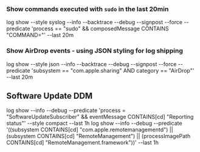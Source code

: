 ### Show commands executed with `sudo` in the last 20min
log show --style syslog --info --backtrace --debug --signpost --force --predicate 'process == "sudo" && composedMessage CONTAINS "COMMAND="' --last 20m

### Show AirDrop events - using JSON styling for log shipping
log show --style json --info --backtrace --debug --signpost --force --predicate 'subsystem == "com.apple.sharing" AND category == "AirDrop"' --last 20m

## Software Update DDM
﻿log show --info --debug --predicate 'process = "SoftwareUpdateSubscriber" && eventMessage CONTAINS[cd] "Reporting status"' --style compact --last 1h
log show --info --debug --predicate '((subsystem CONTAINS[cd] "com.apple.remotemanagementd") || (subsystem CONTAINS[cd] "RemoteManagement") || (processImagePath CONTAINS[cd] "RemoteManagement.framework"))' --last 1h
